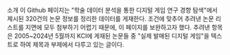 소개
이 Github 페이지는 "학술 데이터 분석을 통한 디지털 게임 연구 경향 탐색"에서 제시된 320건의 논문 정보를 정리한 데이터를 게재한다. 조건에 맞추어 추려낸 논문 리스트를 지면에 모두 첨부하기 어렵기 때문에, 이 페이지를 보완하고자 했다. 추려낸 항목은 2005~2024년 5월까지 KCI에 게재된 논문들 중 "실제 발매된 디지털 게임"을 텍스트로 하여 제목과 부제에서 다루고 있는 글이다. 
